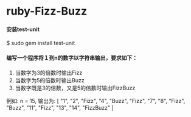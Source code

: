 # ruby-Fizz-Buzz

#### 安装test-unit

$ sudo gem install test-unit

#### 编写一个程序将１到n的数字以字符串输出，要求如下：

1. 当数字为3的倍数时输出Fizz
2. 当数字为5的倍数时输出Buzz
3. 当数字既是3的倍数，又是5的倍数时输出FizzBuzz

例如:
n = 15,
输出为:
[
    "1",
    "2",
    "Fizz",
    "4",
    "Buzz",
    "Fizz",
    "7",
    "8",
    "Fizz",
    "Buzz",
    "11",
    "Fizz",
    "13",
    "14",
    "FizzBuzz"
]
